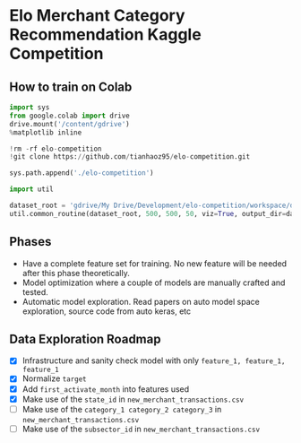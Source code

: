 # Elo Merchant Category Recommendation Kaggle Competition

## How to train on Colab

```python
import sys
from google.colab import drive
drive.mount('/content/gdrive')
%matplotlib inline

!rm -rf elo-competition
!git clone https://github.com/tianhaoz95/elo-competition.git

sys.path.append('./elo-competition')

import util

dataset_root = 'gdrive/My Drive/Development/elo-competition/workspace/dataset'
util.common_routine(dataset_root, 500, 500, 50, viz=True, output_dir=dataset_root, train=True, test=True, load_trained_model=False)
```

## Phases
* Have a complete feature set for training. No new feature will be needed after this phase theoretically.
* Model optimization where a couple of models are manually crafted and tested.
* Automatic model exploration. Read papers on auto model space exploration, source code from auto keras, etc

## Data Exploration Roadmap
- [x] Infrastructure and sanity check model with only `feature_1, feature_1, feature_1`
- [x] Normalize `target`
- [x] Add `first_activate_month` into features used
- [x] Make use of the `state_id` in `new_merchant_transactions.csv`
- [ ] Make use of the `category_1 category_2 category_3` in `new_merchant_transactions.csv`
- [ ] Make use of the `subsector_id` in `new_merchant_transactions.csv`
